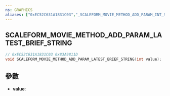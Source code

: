 ```yaml
---
ns: GRAPHICS
aliases: ["0xEC52C631A1831C03","_SCALEFORM_MOVIE_METHOD_ADD_PARAM_INT_STRING"]
---
```

## SCALEFORM_MOVIE_METHOD_ADD_PARAM_LATEST_BRIEF_STRING

```c
// 0xEC52C631A1831C03 0x83A9811D
void SCALEFORM_MOVIE_METHOD_ADD_PARAM_LATEST_BRIEF_STRING(int value);
```

## 參數
* **value**: 

